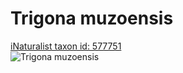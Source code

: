 
Trigona muzoensis
=================
  
[iNaturalist taxon id: 577751](https://www.inaturalist.org/taxa/577751)  
![Trigona muzoensis](https://inaturalist-open-data.s3.amazonaws.com/photos/240655710/medium.jpg)